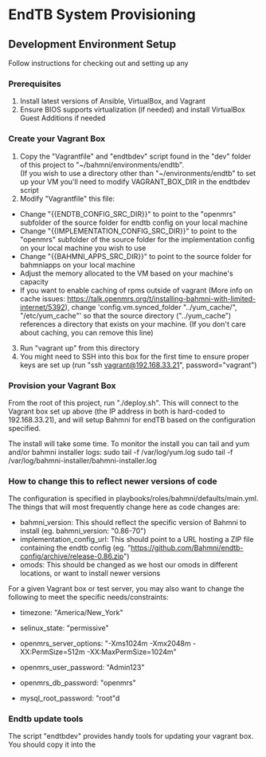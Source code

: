 # EndTB System Provisioning

## Development Environment Setup
Follow instructions for checking out and setting up any

### Prerequisites
1. Install latest versions of Ansible, VirtualBox, and Vagrant
2. Ensure BIOS supports virtualization (if needed) and install VirtualBox Guest Additions if needed

### Create your Vagrant Box
1. Copy the "Vagrantfile" and "endtbdev" script found in the "dev" folder of this project to "~/bahmni/environments/endtb".  
(If you wish to use a directory other than "~/environments/endtb" to set up your VM you'll need to modify VAGRANT_BOX_DIR in the endtbdev script
2. Modify "Vagrantfile" this file:
- Change "{{ENDTB_CONFIG_SRC_DIR}}" to point to the "openmrs" subfolder of the source folder for endtb config on your local machine
- Change "{{IMPLEMENTATION_CONFIG_SRC_DIR}}" to point to the "openmrs" subfolder of the source folder for the implementation config on your local machine you wish to use
- Change "{{BAHMNI_APPS_SRC_DIR}}" to point to the source folder for bahmniapps on your local machine
- Adjust the memory allocated to the VM based on your machine's capacity
- If you want to enable caching of rpms outside of vagrant (More info on cache issues: https://talk.openmrs.org/t/installing-bahmni-with-limited-internet/5392), 
change 'config.vm.synced_folder "../yum_cache/", "/etc/yum_cache"' so that the source directory ("../yum_cache") references a directory that exists on your machine.
(If you don't care about caching, you can remove this line)
3. Run "vagrant up" from this directory
4. You might need to SSH into this box for the first time to ensure proper keys are set up (run "ssh vagrant@192.168.33.21", password="vagrant")

### Provision your Vagrant Box

From the root of this project, run "./deploy.sh".  This will connect to the Vagrant box set up above (the IP address in both
is hard-coded to 192.168.33.21), and will setup Bahmni for endTB based on the configuration specified.

The install will take some time.  To monitor the install you can tail and yum and/or bahmni installer logs:
sudo tail -f /var/log/yum.log
sudo tail -f /var/log/bahmni-installer/bahmni-installer.log

### How to change this to reflect newer versions of code

The configuration is specified in playbooks/roles/bahmni/defaults/main.yml.  The things that will most frequently change here
as code changes are:

* bahmni_version: This should reflect the specific version of Bahmni to install (eg. bahmni_version: "0.86-70")
* implementation_config_url: This should point to a URL hosting a ZIP file containing the endtb config (eg. "https://github.com/Bahmni/endtb-config/archive/release-0.86.zip")
* omods: This should be changed as we host our omods in different locations, or want to install newer versions

For a given Vagrant box or test server, you may also want to change the following to meet the specific needs/constraints:

* timezone: "America/New_York"
* selinux_state: "permissive"
* openmrs_server_options: "-Xms1024m -Xmx2048m -XX:PermSize=512m -XX:MaxPermSize=1024m"

* openmrs_user_password: "Admin123"
* openmrs_db_password: "openmrs"
* mysql_root_password: "root"d

### Endtb update tools
The script "endtbdev" provides handy tools for updating your vagrant box.  You should copy it into the 